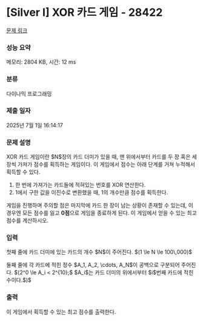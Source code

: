# [Silver I] XOR 카드 게임 - 28422 

[문제 링크](https://www.acmicpc.net/problem/28422) 

### 성능 요약

메모리: 2804 KB, 시간: 12 ms

### 분류

다이나믹 프로그래밍

### 제출 일자

2025년 7월 1일 16:14:17

### 문제 설명

<p>XOR 카드 게임이란 $N$장의 카드 더미가 있을 때, 맨 위에서부터 카드를 두 장 혹은 세 장씩 가져가 점수를 획득하는 게임이다. 이 게임에서 점수는 아래 단계를 거쳐 누적해서 획득할 수 있다.</p>

<ol>
	<li>한 번에 가져가는 카드들에 적혀있는 번호를 XOR 연산한다.</li>
	<li>1에서 구한 값을 이진수로 변환했을 때, 1의 개수만큼 점수를 획득한다.</li>
</ol>

<p>게임을 진행하며 주의할 점은 마지막에 카드 한 장이 남는 상황이 존재할 수 있는데, 이 경우엔 모든 점수를 잃고 <strong>0점</strong>으로 게임을 종료하게 된다. 이 게임에서 얻을 수 있는 최고 점수를 계산하시오.</p>

### 입력 

 <p>첫째 줄에 카드 더미에 있는 카드의 개수 $N$이 주어진다. $(1 \le N \le 100\,000)$</p>

<p>둘째 줄에 각 카드에 적힌 정수 $A_1, A_2, \cdots, A_N$이 공백으로 구분되어 주어진다. $(2^0 \le A_i < 2^{10};$ $A_i$는 카드 더미의 위에서부터 $i$번째 카드에 적힌 수이다.$)$</p>

### 출력 

 <p>이 게임에서 획득할 수 있는 최고 점수를 출력한다.</p>

